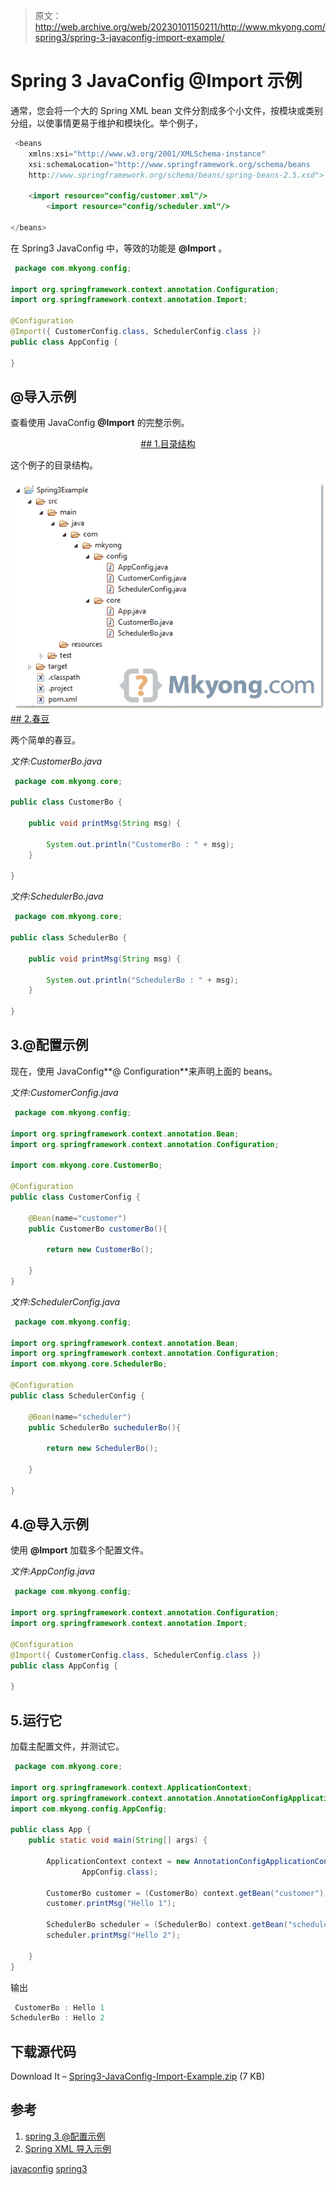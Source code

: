 > 原文：<http://web.archive.org/web/20230101150211/http://www.mkyong.com/spring3/spring-3-javaconfig-import-example/>

# Spring 3 JavaConfig @Import 示例

通常，您会将一个大的 Spring XML bean 文件分割成多个小文件，按模块或类别分组，以使事情更易于维护和模块化。举个例子，

```java
 <beans 
	xmlns:xsi="http://www.w3.org/2001/XMLSchema-instance"
	xsi:schemaLocation="http://www.springframework.org/schema/beans
	http://www.springframework.org/schema/beans/spring-beans-2.5.xsd">

	<import resource="config/customer.xml"/>
        <import resource="config/scheduler.xml"/>

</beans> 
```

在 Spring3 JavaConfig 中，等效的功能是 **@Import** 。

```java
 package com.mkyong.config;

import org.springframework.context.annotation.Configuration;
import org.springframework.context.annotation.Import;

@Configuration
@Import({ CustomerConfig.class, SchedulerConfig.class })
public class AppConfig {

} 
```

## @导入示例

查看使用 JavaConfig **@Import** 的完整示例。

 <ins class="adsbygoogle" style="display:block; text-align:center;" data-ad-format="fluid" data-ad-layout="in-article" data-ad-client="ca-pub-2836379775501347" data-ad-slot="6894224149">## 1.目录结构

这个例子的目录结构。

![directory structure of this example](img/75dc53702eaa717c9d626df5c045bc67.png "spring-javaconfig-import") <ins class="adsbygoogle" style="display:block" data-ad-client="ca-pub-2836379775501347" data-ad-slot="8821506761" data-ad-format="auto" data-ad-region="mkyongregion">## 2.春豆

两个简单的春豆。

*文件:CustomerBo.java*

```java
 package com.mkyong.core;

public class CustomerBo {

	public void printMsg(String msg) {

		System.out.println("CustomerBo : " + msg);
	}

} 
```

*文件:SchedulerBo.java*

```java
 package com.mkyong.core;

public class SchedulerBo {

	public void printMsg(String msg) {

		System.out.println("SchedulerBo : " + msg);
	}

} 
```

## 3.@配置示例

现在，使用 JavaConfig**@ Configuration**来声明上面的 beans。

*文件:CustomerConfig.java*

```java
 package com.mkyong.config;

import org.springframework.context.annotation.Bean;
import org.springframework.context.annotation.Configuration;

import com.mkyong.core.CustomerBo;

@Configuration
public class CustomerConfig {

	@Bean(name="customer")
	public CustomerBo customerBo(){

		return new CustomerBo();

	}
} 
```

*文件:SchedulerConfig.java*

```java
 package com.mkyong.config;

import org.springframework.context.annotation.Bean;
import org.springframework.context.annotation.Configuration;
import com.mkyong.core.SchedulerBo;

@Configuration
public class SchedulerConfig {

	@Bean(name="scheduler")
	public SchedulerBo suchedulerBo(){

		return new SchedulerBo();

	}

} 
```

## 4.@导入示例

使用 **@Import** 加载多个配置文件。

*文件:AppConfig.java*

```java
 package com.mkyong.config;

import org.springframework.context.annotation.Configuration;
import org.springframework.context.annotation.Import;

@Configuration
@Import({ CustomerConfig.class, SchedulerConfig.class })
public class AppConfig {

} 
```

## 5.运行它

加载主配置文件，并测试它。

```java
 package com.mkyong.core;

import org.springframework.context.ApplicationContext;
import org.springframework.context.annotation.AnnotationConfigApplicationContext;
import com.mkyong.config.AppConfig;

public class App {
	public static void main(String[] args) {

		ApplicationContext context = new AnnotationConfigApplicationContext(
				AppConfig.class);

		CustomerBo customer = (CustomerBo) context.getBean("customer");
		customer.printMsg("Hello 1");

		SchedulerBo scheduler = (SchedulerBo) context.getBean("scheduler");
		scheduler.printMsg("Hello 2");

	}
} 
```

输出

```java
 CustomerBo : Hello 1
SchedulerBo : Hello 2 
```

## 下载源代码

Download It – [Spring3-JavaConfig-Import-Example.zip](http://web.archive.org/web/20190224163317/http://www.mkyong.com/wp-content/uploads/2011/06/Spring3-JavaConfig-Import-Example.zip) (7 KB)

## 参考

1.  [spring 3 @配置示例](http://web.archive.org/web/20190224163317/http://www.mkyong.com/spring3/spring-3-javaconfig-example/)
2.  [Spring XML 导入示例](http://web.archive.org/web/20190224163317/http://www.mkyong.com/spring/load-multiple-spring-bean-configuration-file/)

[javaconfig](http://web.archive.org/web/20190224163317/http://www.mkyong.com/tag/javaconfig/) [spring3](http://web.archive.org/web/20190224163317/http://www.mkyong.com/tag/spring3/)







